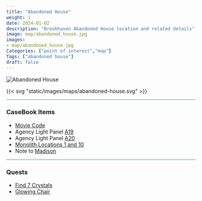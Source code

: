 ```yaml
---
title: "Abandoned House"
weight: 1
date: 2024-01-02
description: "Brookhaven Abandoned House location and related details"
image: map/abandoned_house.jpg
images: 
- map/abandoned_house.jpg
Categories: ["point of interest","map"]
Tags: ["abandoned house"]
draft: false
--- 
```



![Abandoned House](/images/maps/abandoned_house.jpg)

{{< svg "static/images/maps/abandoned-house.svg" >}}

<hr style="background-color: #28b44c" size=8>

### CaseBook Items

- [Movie Code](/casebook/movie_codes/#abandoned-house-code)
- Agency Light Panel [A19](/casebook/light_panel/#a19)
- Agency Light Panel [A20](/casebook/light_panel/#a20)
- [Monolith Locations 1 and 10](/casebook/monoliths/locations/)
- Note to [Madison](/casebook/notes/madison/#abandoned-house)

<hr style="background-color: #28b44c" size=8>

### Quests

- [Find 7 Crystals](/lore/quests/#find-7-crystals)
- [Glowing Chair](/lore/quests/#glowing-chair)